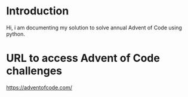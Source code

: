 # Introduction

Hi, i am documenting my solution to solve annual Advent of Code using python.

# URL to access Advent of Code challenges

https://adventofcode.com/
